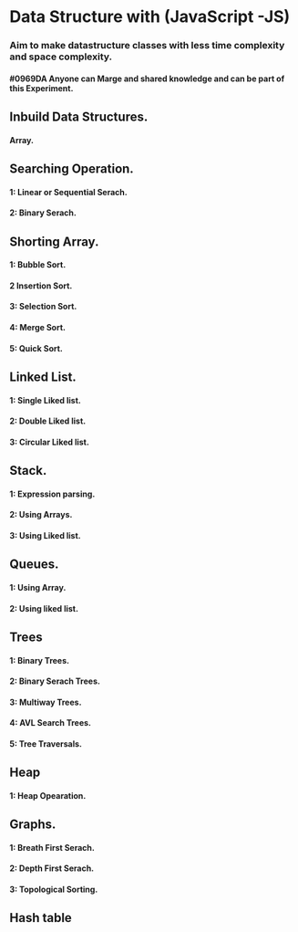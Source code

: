 # Data Structure with (JavaScript -JS)
### Aim to make datastructure classes with less time complexity and space complexity.
#### #0969DA **Anyone can Marge and shared knowledge and can be part of this Experiment.** 



## Inbuild Data Structures.

#### Array.


## Searching Operation.

#### 1: Linear or Sequential Serach.
#### 2: Binary Serach.


## Shorting Array.

#### 1: Bubble Sort.
#### 2 Insertion Sort.
#### 3: Selection Sort.
#### 4: Merge Sort.
#### 5: Quick Sort.


## Linked List.
#### 1: Single Liked list.
#### 2: Double Liked list.
#### 3: Circular Liked list.


## Stack.

#### 1: Expression parsing.
#### 2: Using Arrays.
#### 3: Using Liked list.


## Queues.
#### 1: Using Array.
#### 2: Using liked list.

## Trees
#### 1: Binary Trees.
#### 2: Binary Serach Trees.
#### 3: Multiway Trees.
#### 4: AVL Search Trees.
#### 5: Tree Traversals.


## Heap 
#### 1: Heap Opearation.


## Graphs.
#### 1: Breath First Serach.
#### 2: Depth First Serach.
#### 3: Topological Sorting.


## Hash table


